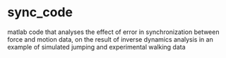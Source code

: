 # sync_code
matlab code that analyses the effect of error in synchronization between force and motion data, on the result of inverse dynamics analysis in an example of simulated jumping and experimental walking data

